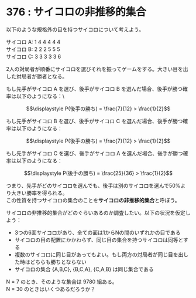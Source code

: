# 376 : サイコロの非推移的集合

以下のような規格外の目を持つサイコロについて考えよう。

サイコロ A: 1 4 4 4 4 4\
サイコロ B: 2 2 2 5 5 5\
サイコロ C: 3 3 3 3 3 6

2人の対局者が順番にサイコロを選びそれを振ってゲームをする。大きい目を出した対局者が勝者となる。

もし先手がサイコロ A を選び、後手がサイコロ B を選んだ場合、後手が勝つ確率は以下のようになる：\


$$\displaystyle P(後手の勝ち) = \frac{7}{12} > \frac{1}{2}$$

もし先手がサイコロ B を選び、後手がサイコロ C を選んだ場合、後手が勝つ確率は以下のようになる：

$$\displaystyle P(後手の勝ち) = \frac{7}{12} > \frac{1}{2}$$

もし先手がサイコロ C を選び、後手がサイコロ A を選んだ場合、後手が勝つ確率は以下のようになる：

$$\displaystyle P(後手の勝ち) = \frac{25}{36} > \frac{1}{2}$$

つまり、先手がどのサイコロを選んでも、後手は別のサイコロを選んで50%より大きい勝率を得られる。\
この性質を持つサイコロの集合のことを**サイコロの非推移的集合**と呼ぼう。

サイコロの非推移的集合がどのぐらいあるのか調査したい。以下の状況を仮定しよう：

* 3つの6面サイコロがあり、全ての面は1からNの間のいずれかの目である
* サイコロの目の配置にかかわらず、同じ目の集合を持つサイコロは同等とする
* 複数のサイコロに同じ目があってもよい。もし両方の対局者が同じ目を出した時はどちらも勝ちとならない
* サイコロの集合 {A,B,C}, {B,C,A}, {C,A,B} は同じ集合である

N = 7 のとき、そのような集合は 9780 組ある。\
N = 30 のときはいくつあるだろうか？
